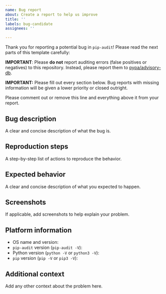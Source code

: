 ```yaml
---
name: Bug report
about: Create a report to help us improve
title: ''
labels: bug-candidate
assignees: ''

---
```


Thank you for reporting a potential bug in `pip-audit`! Please read the next parts of this template carefully:

**IMPORTANT**: Please **do not** report auditing errors (false positives or negatives) to this repository. Instead, please report them to [pypa/advisory-db](https://github.com/pypa/advisory-db/issues/new). 

**IMPORTANT:** Please fill out every section below. Bug reports with missing information will be
given a lower priority or closed outright.

Please comment out or remove this line and everything above it from your report.

## Bug description

A clear and concise description of what the bug is.

## Reproduction steps 

A step-by-step list of actions to reproduce the behavior.

## Expected behavior

A clear and concise description of what you expected to happen.

## Screenshots

If applicable, add screenshots to help explain your problem.

## Platform information

* OS name and version:
* `pip-audit` version (`pip-audit -V`): 
* Python version (`python -V` or `python3 -V`): 
* `pip` version (`pip -V` or `pip3 -V`):

## Additional context

Add any other context about the problem here.
